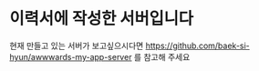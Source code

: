 # 이력서에 작성한 서버입니다
현재 만들고 있는 서버가 보고싶으시다면 https://github.com/baek-si-hyun/awwwards-my-app-server 를 참고해 주세요
